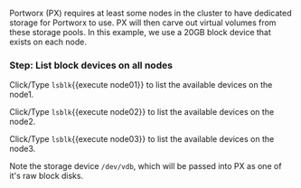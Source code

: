 Portworx (PX) requires at least some nodes in the cluster to have dedicated storage for Portworx to use.  PX will then carve out virtual volumes from these storage pools.  In this example, we use a 20GB block device that exists on each node.

### Step: List block devices on all nodes

Click/Type `lsblk`{{execute node01}} to list the available devices on the node1.

Click/Type `lsblk`{{execute node02}} to list the available devices on the node2.

Click/Type `lsblk`{{execute node03}} to list the available devices on the node3.

Note the storage device `/dev/vdb`, which will be passed into PX as one of it's raw block disks.
